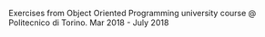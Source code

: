 Exercises from Object Oriented Programming university course @ Politecnico di Torino. Mar 2018 - July 2018
